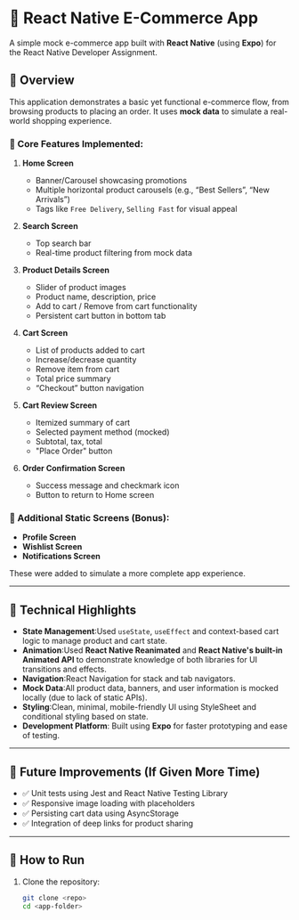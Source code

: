 # 🛒 React Native E-Commerce App

A simple mock e-commerce app built with **React Native** (using **Expo**) for the React Native Developer Assignment.

## 📱 Overview

This application demonstrates a basic yet functional e-commerce flow, from browsing products to placing an order. It uses **mock data** to simulate a real-world shopping experience.

### 🔧 Core Features Implemented:

1. **Home Screen**

   - Banner/Carousel showcasing promotions
   - Multiple horizontal product carousels (e.g., “Best Sellers”, “New Arrivals”)
   - Tags like `Free Delivery`, `Selling Fast` for visual appeal
2. **Search Screen**

   - Top search bar
   - Real-time product filtering from mock data
3. **Product Details Screen**

   - Slider of product images
   - Product name, description, price
   - Add to cart / Remove from cart functionality
   - Persistent cart button in bottom tab
4. **Cart Screen**

   - List of products added to cart
   - Increase/decrease quantity
   - Remove item from cart
   - Total price summary
   - “Checkout” button navigation
5. **Cart Review Screen**

   - Itemized summary of cart
   - Selected payment method (mocked)
   - Subtotal, tax, total
   - "Place Order" button
6. **Order Confirmation Screen**

   - Success message and checkmark icon
   - Button to return to Home screen

### 🧪 Additional Static Screens (Bonus):

- **Profile Screen**
- **Wishlist Screen**
- **Notifications Screen**

These were added to simulate a more complete app experience.

---

## 🧠 Technical Highlights

- **State Management**:Used `useState`, `useEffect` and context-based cart logic to manage product and cart state.
- **Animation**:Used **React Native Reanimated** and **React Native's built-in Animated API** to demonstrate knowledge of both libraries for UI transitions and effects.
- **Navigation**:React Navigation for stack and tab navigators.
- **Mock Data**:All product data, banners, and user information is mocked locally (due to lack of static APIs).
- **Styling**:Clean, minimal, mobile-friendly UI using StyleSheet and conditional styling based on state.
- **Development Platform**:
  Built using **Expo** for faster prototyping and ease of testing.

---

## 🧪 Future Improvements (If Given More Time)

- ✅ Unit tests using Jest and React Native Testing Library
- ✅ Responsive image loading with placeholders
- ✅ Persisting cart data using AsyncStorage
- ✅ Integration of deep links for product sharing

---

## 🚀 How to Run

1. Clone the repository:
   ```bash
   git clone <repo>
   cd <app-folder>
   ```
